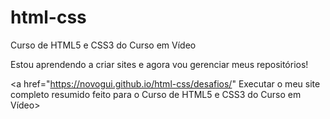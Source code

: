# html-css
Curso de HTML5 e CSS3 do Curso em Vídeo

Estou aprendendo a criar sites e agora vou gerenciar meus repositórios!

<a href="https://novogui.github.io/html-css/desafios/" Executar o meu site completo resumido feito para o Curso de HTML5 e CSS3 do Curso em Vídeo></a>